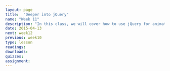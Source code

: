```yaml
---
layout: page
title:  "Deeper into jQuery"
name: "Week 11"
description: "In this class, we will cover how to use jQuery for animation, as well as how to make the page autoscroll on cue. We will do some in-class exercises on how we can use jQuery for story design. Then we'll learn about some jQuery plugins that allow you to create pop-up boxes, or control video."
date: 2015-04-13
next: week12
previous: week10
type: lesson
readings: 
downloads: 
quizzes: 
assignment: 
---
```

